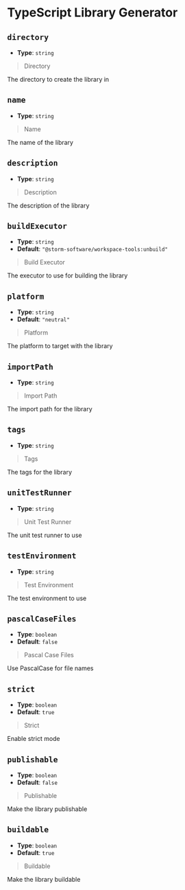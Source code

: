 <!-- Generated by @storm-software/untyped -->
<!-- Do not edit this file directly -->

# TypeScript Library Generator

## `directory`

- **Type**: `string`

> Directory

The directory to create the library in

## `name`

- **Type**: `string`

> Name

The name of the library

## `description`

- **Type**: `string`

> Description

The description of the library

## `buildExecutor`

- **Type**: `string`
- **Default**: `"@storm-software/workspace-tools:unbuild"`

> Build Executor

The executor to use for building the library

## `platform`

- **Type**: `string`
- **Default**: `"neutral"`

> Platform

The platform to target with the library

## `importPath`

- **Type**: `string`

> Import Path

The import path for the library

## `tags`

- **Type**: `string`

> Tags

The tags for the library

## `unitTestRunner`

- **Type**: `string`

> Unit Test Runner

The unit test runner to use

## `testEnvironment`

- **Type**: `string`

> Test Environment

The test environment to use

## `pascalCaseFiles`

- **Type**: `boolean`
- **Default**: `false`

> Pascal Case Files

Use PascalCase for file names

## `strict`

- **Type**: `boolean`
- **Default**: `true`

> Strict

Enable strict mode

## `publishable`

- **Type**: `boolean`
- **Default**: `false`

> Publishable

Make the library publishable

## `buildable`

- **Type**: `boolean`
- **Default**: `true`

> Buildable

Make the library buildable
